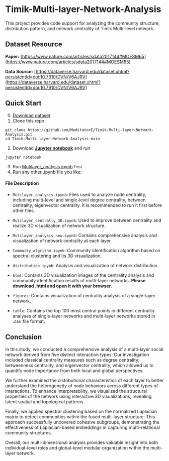 # Timik-Multi-layer-Network-Analysis

This project provides code support for analyzing the community structure, distribution pattern, and network centrality of Timik Multi-level network.

## Dataset Resource
**Paper:** [https://www.nature.com/articles/sdata2017144#MOESM65](https://www.nature.com/articles/sdata2017144#MOESM65)

**Data Source:** [https://dataverse.harvard.edu/dataset.xhtml?persistentId=doi:10.7910/DVN/V6AJRV](https://dataverse.harvard.edu/dataset.xhtml?persistentId=doi:10.7910/DVN/V6AJRV)

## Quick Start
0. [Download dataset](https://dataverse.harvard.edu/dataset.xhtml?persistentId=doi:10.7910/DVN/V6AJRV)
1. Clone this repo
```
git clone https://github.com/MeditatorE/Timik-Multi-layer-Network-Analysis.git
cd Timik-Multi-layer-Network-Analysis-main
```

2. Download **[Jupyter notebook](https://jupyter.org)** and run
```
jupyter notebook
```

3. Run [Mutilayer_analysis.ipynb](https://github.com/MeditatorE/Timik-Multi-layer-Network-Analysis/blob/main/Mutilayer_analysis.ipynb) first
4. Run any other .ipynb file you like:
#### File Description 
- `Mutilayer_analysis.ipynb`: Files used to analyze node centrality, including multi-level and single-level degree centrality, between centrality, eigenvector centrality. It is recommended to run it first before other files.

- `Mutilayer_centrally_3D.ipynb`: Used to improve between centrality and realize 3D visualization of network structure.

- `Mutilayer_analysis_new.ipynb`: Contains comprehensive analysis and visualization of network centrality at each layer.

- `Commuity_algrithm.ipynb`: Community identification algorithm based on spectral clustering and its 3D visualization.
  
- `distribution.ipynb`: Analysis and visualization of network distribution.

- `html`: Contains 3D visualization images of the centrality analysis and community identification results of multi-layer networks. **Please download .html and open it with your browser.**

- `figures`: Contains visualization of centrality analysis of a single-layer network.

- `table`: Contains the top 100 most central points in different centrality analyses of single-layer networks and multi-layer networks stored in .csv file format.

## Conclusion
In this study, we conducted a comprehensive analysis of a multi-layer social network derived from five distinct interaction types. Our investigation included classical centrality measures such as degree centrality, betweenness centrality, and eigenvector centrality, which allowed us to quantify node importance from both local and global perspectives.

We further examined the distributional characteristics of each layer to better understand the heterogeneity of node behaviors across different types of interactions. To enhance interpretability, we visualized the structural properties of the network using interactive 3D visualizations, revealing latent spatial and topological patterns.

Finally, we applied spectral clustering based on the normalized Laplacian matrix to detect communities within the fused multi-layer structure. This approach successfully uncovered cohesive subgroups, demonstrating the effectiveness of Laplacian-based embeddings in capturing multi-relational community structures.

Overall, our multi-dimensional analysis provides valuable insight into both individual-level roles and global-level modular organization within the multi-layer network.

